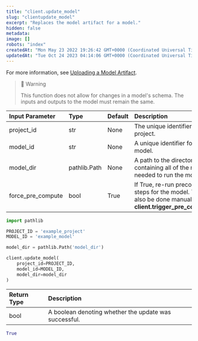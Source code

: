 ```yaml
---
title: "client.update_model"
slug: "clientupdate_model"
excerpt: "Replaces the model artifact for a model."
hidden: false
metadata: 
image: []
robots: "index"
createdAt: "Mon May 23 2022 19:26:42 GMT+0000 (Coordinated Universal Time)"
updatedAt: "Tue Oct 24 2023 04:14:06 GMT+0000 (Coordinated Universal Time)"
---
```

For more information, see [Uploading a Model Artifact](doc:uploading-model-artifacts).

> 🚧 Warning
> 
> This function does not allow for changes in a model's schema. The inputs and outputs to the model must remain the same.

| Input Parameter   | Type         | Default | Description                                                                                                                       |
| :---------------- | :----------- | :------ | :-------------------------------------------------------------------------------------------------------------------------------- |
| project_id        | str          | None    | The unique identifier for the project.                                                                                            |
| model_id          | str          | None    | A unique identifier for the model.                                                                                                |
| model_dir         | pathlib.Path | None    | A path to the directory containing all of the model files needed to run the model.                                                |
| force_pre_compute | bool         | True    | If True, re-run precomputation steps for the model. This can also be done manually by calling **client.trigger_pre_computation**. |

```python Usage
import pathlib

PROJECT_ID = 'example_project'
MODEL_ID = 'example_model'

model_dir = pathlib.Path('model_dir')

client.update_model(
    project_id=PROJECT_ID,
    model_id=MODEL_ID,
    model_dir=model_dir
)
```



| Return Type | Description                                           |
| :---------- | :---------------------------------------------------- |
| bool        | A boolean denoting whether the update was successful. |

```python Response
True
```
